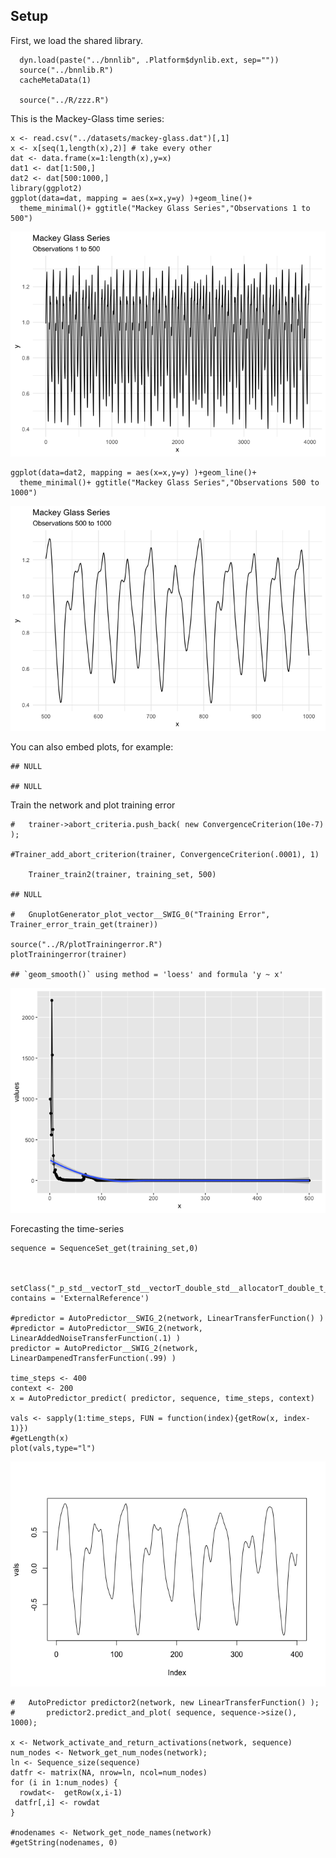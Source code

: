 Setup
-----

First, we load the shared library.

      dyn.load(paste("../bnnlib", .Platform$dynlib.ext, sep=""))
      source("../bnnlib.R")
      cacheMetaData(1)
      
      source("../R/zzz.R")

This is the Mackey-Glass time series:

    x <- read.csv("../datasets/mackey-glass.dat")[,1]
    x <- x[seq(1,length(x),2)] # take every other
    dat <- data.frame(x=1:length(x),y=x)
    dat1 <- dat[1:500,]
    dat2 <- dat[500:1000,]
    library(ggplot2)
    ggplot(data=dat, mapping = aes(x=x,y=y) )+geom_line()+
      theme_minimal()+ ggtitle("Mackey Glass Series","Observations 1 to 500")

![](mackey_glass_files/figure-markdown_strict/unnamed-chunk-1-1.png)

    ggplot(data=dat2, mapping = aes(x=x,y=y) )+geom_line()+ 
      theme_minimal()+ ggtitle("Mackey Glass Series","Observations 500 to 1000")

![](mackey_glass_files/figure-markdown_strict/unnamed-chunk-1-2.png)

You can also embed plots, for example:

    ## NULL

    ## NULL

Train the network and plot training error

    #   trainer->abort_criteria.push_back( new ConvergenceCriterion(10e-7) );

    #Trainer_add_abort_criterion(trainer, ConvergenceCriterion(.0001), 1)

        Trainer_train2(trainer, training_set, 500)

    ## NULL

    #   GnuplotGenerator_plot_vector__SWIG_0("Training Error", Trainer_error_train_get(trainer))

    source("../R/plotTrainingerror.R")
    plotTrainingerror(trainer)

    ## `geom_smooth()` using method = 'loess' and formula 'y ~ x'

![](mackey_glass_files/figure-markdown_strict/unnamed-chunk-2-1.png)

Forecasting the time-series

    sequence = SequenceSet_get(training_set,0)


     setClass("_p_std__vectorT_std__vectorT_double_std__allocatorT_double_t_t_p_std__allocatorT_std__vectorT_double_std__allocatorT_double_t_t_p_t_t", contains = 'ExternalReference')

    #predictor = AutoPredictor__SWIG_2(network, LinearTransferFunction() )
    #predictor = AutoPredictor__SWIG_2(network, LinearAddedNoiseTransferFunction(.1) )
    predictor = AutoPredictor__SWIG_2(network, LinearDampenedTransferFunction(.99) )

    time_steps <- 400
    context <- 200
    x = AutoPredictor_predict( predictor, sequence, time_steps, context)

    vals <- sapply(1:time_steps, FUN = function(index){getRow(x, index-1)})
    #getLength(x)
    plot(vals,type="l")

![](mackey_glass_files/figure-markdown_strict/broken-1.png)

    #   AutoPredictor predictor2(network, new LinearTransferFunction() );
    #       predictor2.predict_and_plot( sequence, sequence->size(), 1000);

    x <- Network_activate_and_return_activations(network, sequence)
    num_nodes <- Network_get_num_nodes(network);
    ln <- Sequence_size(sequence)
    datfr <- matrix(NA, nrow=ln, ncol=num_nodes)
    for (i in 1:num_nodes) {
      rowdat<-  getRow(x,i-1)
     datfr[,i] <- rowdat
    }

    #nodenames <- Network_get_node_names(network)
    #getString(nodenames, 0)
